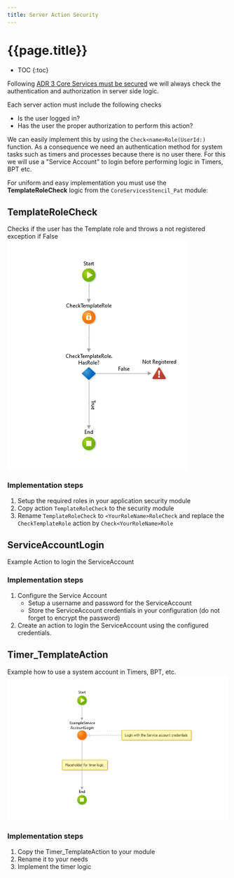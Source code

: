 ```yaml
---
title: Server Action Security
---
```


# {{page.title}}

* TOC
{:toc}

Following [ADR 3 Core Services must be secured](ADR-003-secure-core-services.md) we will always check the authentication and authorization in server side logic.

Each server action must include the following checks

* Is the user logged in?
* Has the user the proper authorization to perform this action?

We can easily implement this by using the `Check<name>Role(UserId:)` function. As a consequence we need an authentication method for system tasks such as timers and processes because there is no user there. For this we will use a "Service Account" to login before performing logic in Timers, BPT etc.

For uniform and easy implementation you must use the **TemplateRoleCheck**  logic from the `CoreServicesStencil_Pat` module:

## TemplateRoleCheck

Checks if the user has the Template role and throws a not registered exception if False
![TemplateRoleCheck action flow](/images/TemplateRoleCheck.png)

### Implementation steps

1. Setup the required roles in your application security module
1. Copy action `TemplateRoleCheck` to the security module
1. Rename `TemplateRoleCheck` to `<YourRoleName>RoleCheck` and replace the `CheckTemplateRole` action by
`Check<YourRoleName>Role`

## ServiceAccountLogin

Example Action to login the ServiceAccount

### Implementation steps

1. Configure the Service Account
    * Setup a username and password for the ServiceAccount
    * Store the ServiceAccount credentials in your configuration (do not forget to encrypt the password)
1. Create an action to login the ServiceAccount using the configured credentials.

## Timer_TemplateAction

Example how to use a system account in Timers, BPT, etc.
![Timer_TemplateAction](/images/TimerTemplateAction.png)

### Implementation steps

1. Copy the Timer_TemplateAction to your module
1. Rename it to your needs
1. Implement the timer logic
